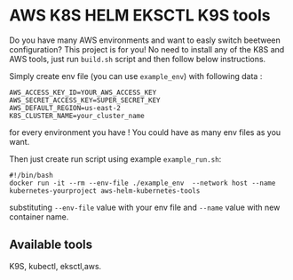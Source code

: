 # AWS K8S HELM EKSCTL K9S tools
Do you have many AWS environments and want to easly switch beetween configuration? This project is for you! 
No need to install any of the K8S and AWS tools, just run `build.sh` script and then follow below instructions.


Simply create env file (you can use `example_env`) with following data :
```
AWS_ACCESS_KEY_ID=YOUR_AWS_ACCESS_KEY
AWS_SECRET_ACCESS_KEY=SUPER_SECRET_KEY
AWS_DEFAULT_REGION=us-east-2
K8S_CLUSTER_NAME=your_cluster_name
```
for every environment you have ! You could have as many env files as you want.

Then just create run script using example `example_run.sh`:
```
#!/bin/bash
docker run -it --rm --env-file ./example_env  --network host --name kubernetes-yourproject aws-helm-kubernetes-tools
```
substituting `--env-file` value with your env file and `--name` value with new container name.


## Available tools
K9S, kubectl, eksctl,aws.

